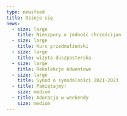 ```yaml
---
type: newsfeed
title: Dzieje się
news:
  - size: large
    title: Nieszpory o jedność chrześcijan
  - size: large
    title: Kurs przedmałżeński
  - size: large
    title: wizyta duszpasterska
  - size: large
    title: Rekolekcje Adwentowe
  - size: large
    title: Synod o synodalności 2021-2023
  - title: Pamiętajmy!
    size: medium
  - title: Adoracja w weekendy
    size: medium
---
```

